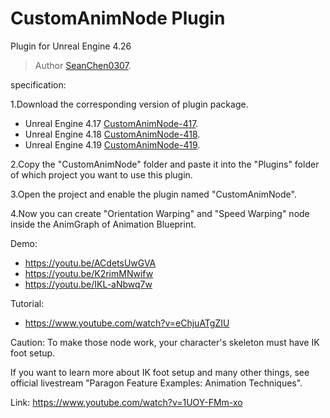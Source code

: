 # CustomAnimNode Plugin
Plugin for Unreal Engine 4.26

> Author [SeanChen0307](https://github.com/SeanChen0307).

specification:

1.Download the corresponding version of plugin package.
+ Unreal Engine 4.17 [CustomAnimNode-417](https://github.com/SeanChen0307/UnrealEngine4-Plugin-CustomAnimNode-417).
+ Unreal Engine 4.18 [CustomAnimNode-418](https://github.com/SeanChen0307/UnrealEngine4-Plugin-CustomAnimNode-418).
+ Unreal Engine 4.19 [CustomAnimNode-419](https://github.com/SeanChen0307/UnrealEngine4-Plugin-CustomAnimNode-419).

2.Copy the "CustomAnimNode" folder and paste it into the "Plugins" folder of which project you want to use this plugin.

3.Open the project and enable the plugin named "CustomAnimNode".

4.Now you can create "Orientation Warping" and "Speed Warping" node inside the AnimGraph of Animation Blueprint.

Demo:
+ https://youtu.be/ACdetsUwGVA
+ https://youtu.be/K2rimMNwifw
+ https://youtu.be/IKL-aNbwq7w

Tutorial:
+ https://www.youtube.com/watch?v=eChjuATgZIU

Caution:
To make those node work, your character's skeleton must have IK foot setup.

If you want to learn more about IK foot setup and many other things, see official livestream "Paragon Feature Examples: Animation Techniques".

Link:
https://www.youtube.com/watch?v=1UOY-FMm-xo
